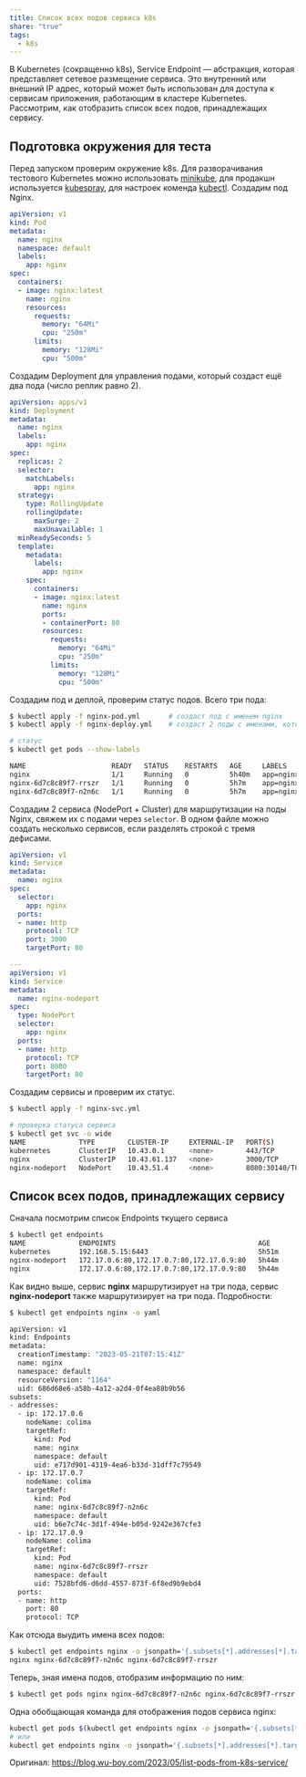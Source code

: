 ```yaml
---
title: Список всех подов сервиса k8s
share: "true"
tags:
  - k8s
---
```


В Kubernetes (сокращенно k8s), Service Endpoint — абстракция, которая представляет сетевое размещение сервиса. Это внутренний или внешний IP адрес, который может быть использован для доступа к сервисам приложения, работающим в кластере Kubernetes. Рассмотрим, как отобразить список всех подов, принадлежащих сервису.
## Подготовка окружения для теста
Перед запуском проверим окружение k8s. Для разворачивания тестового Kubernetes можно использовать [minikube](https://minikube.sigs.k8s.io/docs/), для продакшн используется [kubespray](https://github.com/kubernetes-sigs/kubespray), для настроек коменда [kubectl](https://kubernetes.io/docs/tasks/tools/). Создадим под Nginx.

```yaml title="nginx-pod.yml"
apiVersion: v1
kind: Pod
metadata:
  name: nginx
  namespace: default
  labels:
    app: nginx
spec:
  containers:
  - image: nginx:latest
    name: nginx
    resources:
      requests:
        memory: "64Mi"
        cpu: "250m"
      limits:
        memory: "128Mi"
        cpu: "500m"

```

Создадим Deployment для управления подами, который создаст ещё два пода (число реплик равно 2).

```yaml title="nginx-deploy.yml"
apiVersion: apps/v1
kind: Deployment
metadata:
  name: nginx
  labels:
    app: nginx
spec:
  replicas: 2
  selector:
    matchLabels:
      app: nginx
  strategy:
    type: RollingUpdate
    rollingUpdate:
      maxSurge: 2
      maxUnavailable: 1
  minReadySeconds: 5
  template:
    metadata:
      labels:
        app: nginx
    spec:
      containers:
      - image: nginx:latest
        name: nginx
        ports:
        - containerPort: 80
        resources:
          requests:
            memory: "64Mi"
            cpu: "250m"
          limits:
            memory: "128Mi"
            cpu: "500m"
```

Создадим под и деплой, проверим статус подов. Всего три пода:

```bash
$ kubectl apply -f nginx-pod.yml       # создаст под с именем nginx
$ kubectl apply -f nginx-deploy.yml    # создаст 2 поды с именами, которые заканчиваются на какие-то буквы и цифры

# статус
$ kubectl get pods --show-labels

NAME                     READY   STATUS    RESTARTS   AGE     LABELS
nginx                    1/1     Running   0          5h40m   app=nginx                               # под, созданный из nginx-pod.yml
nginx-6d7c8c89f7-rrszr   1/1     Running   0          5h7m    app=nginx,pod-template-hash=6d7c8c89f7  # под, созданный из nginx-deploy.yml
nginx-6d7c8c89f7-n2n6c   1/1     Running   0          5h7m    app=nginx,pod-template-hash=6d7c8c89f7  # аналогично
```

Создадим 2 сервиса (NodePort + Cluster) для маршрутизации на поды Nginx, свяжем их с подами через `selector`. В одном файле можно создать несколько сервисов, если разделять строкой с тремя дефисами.

```yaml title="nginx-svc.yml"
apiVersion: v1
kind: Service
metadata:
  name: nginx
spec:
  selector:
    app: nginx
  ports:
  - name: http
    protocol: TCP
    port: 3000
    targetPort: 80

---
apiVersion: v1
kind: Service
metadata:
  name: nginx-nodeport
spec:
  type: NodePort
  selector:
    app: nginx
  ports:
  - name: http
    protocol: TCP
    port: 8080
    targetPort: 80
```

Создадим сервисы и проверим их статус.

```bash
$ kubectl apply -f nginx-svc.yml

# проверка статуса сервиса
$ kubectl get svc -o wide
NAME             TYPE        CLUSTER-IP     EXTERNAL-IP   PORT(S)          AGE     SELECTOR
kubernetes       ClusterIP   10.43.0.1      <none>        443/TCP          5h49m   <none>
nginx            ClusterIP   10.43.61.137   <none>        3000/TCP         5h41m   app=nginx
nginx-nodeport   NodePort    10.43.51.4     <none>        8080:30140/TCP   5h41m   app=nginx
```

## Список всех подов, принадлежащих сервису
Сначала посмотрим список Endpoints ткущего сервиса

```bash
$ kubectl get endpoints
NAME             ENDPOINTS                                   AGE
kubernetes       192.168.5.15:6443                           5h51m
nginx-nodeport   172.17.0.6:80,172.17.0.7:80,172.17.0.9:80   5h44m
nginx            172.17.0.6:80,172.17.0.7:80,172.17.0.9:80   5h44m
```

Как видно выше, сервис **nginx** маршрутизирует на три пода, сервис **nginx-nodeport** также маршрутизирует на три пода. Подробности:

```bash
$ kubectl get endpoints nginx -o yaml

apiVersion: v1
kind: Endpoints
metadata:
  creationTimestamp: "2023-05-21T07:15:41Z"
  name: nginx
  namespace: default
  resourceVersion: "1164"
  uid: 686d68e6-a58b-4a12-a2d4-0f4ea88b9b56
subsets:
- addresses:
  - ip: 172.17.0.6
    nodeName: colima
    targetRef:
      kind: Pod
      name: nginx
      namespace: default
      uid: e717d901-4319-4ea6-b33d-31dff7c79549
  - ip: 172.17.0.7
    nodeName: colima
    targetRef:
      kind: Pod
      name: nginx-6d7c8c89f7-n2n6c
      namespace: default
      uid: b6e7c74c-3d1f-494e-b05d-9242e367cfe3
  - ip: 172.17.0.9
    nodeName: colima
    targetRef:
      kind: Pod
      name: nginx-6d7c8c89f7-rrszr
      namespace: default
      uid: 7528bfd6-d6dd-4557-873f-6f8ed9b9ebd4
  ports:
  - name: http
    port: 80
    protocol: TCP
```

Как отсюда выудить имена всех подов:

```bash
$ kubectl get endpoints nginx -o jsonpath='{.subsets[*].addresses[*].targetRef.name}'
nginx nginx-6d7c8c89f7-n2n6c nginx-6d7c8c89f7-rrszr
```

Теперь, зная имена подов, отобразим информацию по ним:

```bash
$ kubectl get pods nginx nginx-6d7c8c89f7-n2n6c nginx-6d7c8c89f7-rrszr
```

Одна обобщающая команда для отображения подов сервиса nginx:

```bash
kubectl get pods $(kubectl get endpoints nginx -o jsonpath='{.subsets[*].addresses[*].targetRef.name}')
# или
kubectl get endpoints nginx -o jsonpath='{.subsets[*].addresses[*].targetRef.name}' | xargs kubectl get pods -o wide
```

Оригинал: https://blog.wu-boy.com/2023/05/list-pods-from-k8s-service/